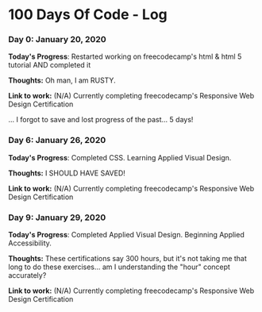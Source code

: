# 100 Days Of Code - Log

### Day 0: January 20, 2020

**Today's Progress**: Restarted working on freecodecamp's html & html 5 tutorial AND completed it

**Thoughts:** Oh man, I am RUSTY.

**Link to work:** (N/A) Currently completing freecodecamp's Responsive Web Design Certification

... I forgot to save and lost progress of the past... 5 days!

### Day 6: January 26, 2020

**Today's Progress**: Completed CSS. Learning Applied Visual Design.

**Thoughts:** I SHOULD HAVE SAVED!

**Link to work:** (N/A) Currently completing freecodecamp's Responsive Web Design Certification

### Day 9: January 29, 2020

**Today's Progress**: Completed Applied Visual Design. Beginning Applied Accessibility.

**Thoughts:** These certifications say 300 hours, but it's not taking me that long to do these exercises... am I understanding the "hour" concept accurately?

**Link to work:** (N/A) Currently completing freecodecamp's Responsive Web Design Certification
